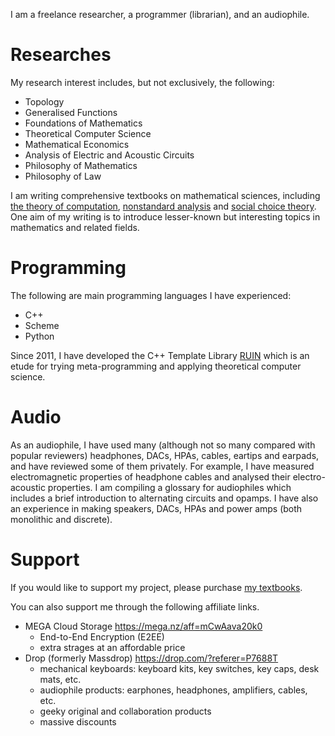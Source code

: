 <!--
**AmaneTsukishiro/AmaneTsukishiro** is a ✨ _special_ ✨ repository because its `README.md` (this file) appears on your GitHub profile.

Here are some ideas to get you started:

- 🔭 I’m currently working on ...
- 🌱 I’m currently learning ...
- 👯 I’m looking to collaborate on ...
- 🤔 I’m looking for help with ...
- 💬 Ask me about ...
- 📫 How to reach me: ...
- 😄 Pronouns: ...
- ⚡ Fun fact: ...
-->

I am a freelance researcher, a programmer (librarian), and an audiophile.

# Researches
My research interest includes, but not exclusively, the following:
+ Topology
+ Generalised Functions
+ Foundations of Mathematics
+ Theoretical Computer Science
+ Mathematical Economics
+ Analysis of Electric and Acoustic Circuits
+ Philosophy of Mathematics
+ Philosophy of Law

I am writing comprehensive textbooks on mathematical sciences, including [the theory of computation](https://amntksr.booth.pm/items/1536898), [nonstandard analysis](https://amntksr.booth.pm/items/1536942) and [social choice theory](https://amntksr.booth.pm/items/1593809). One aim of my writing is to introduce lesser-known but interesting topics in mathematics and related fields.

# Programming
The following are main programming languages I have experienced:
+ C++
+ Scheme
+ Python

Since 2011, I have developed the C++ Template Library [RUIN](https://github.com/AmaneTsukishiro/Ruin) which is an etude for trying meta-programming and applying theoretical computer science. 

# Audio
As an audiophile, I have used many (although not so many compared with popular reviewers) headphones, DACs, HPAs, cables, eartips and earpads, and have reviewed some of them privately. For example, I have measured electromagnetic properties of headphone cables and analysed their electro-acoustic properties. I am compiling a glossary for audiophiles which includes a brief introduction to alternating circuits and opamps. I have also an experience in making speakers, DACs, HPAs and power amps (both monolithic and discrete).

# Support
If you would like to support my project, please purchase [my textbooks](https://amntksr.booth.pm/).

You can also support me through the following affiliate links.
+ MEGA Cloud Storage https://mega.nz/aff=mCwAava20k0
  + End-to-End Encryption (E2EE)
  + extra strages at an affordable price
+ Drop (formerly Massdrop) https://drop.com/?referer=P7688T
  + mechanical keyboards: keyboard kits, key switches, key caps, desk mats, etc.
  + audiophile products: earphones, headphones, amplifiers, cables, etc.
  + geeky original and collaboration products
  + massive discounts
